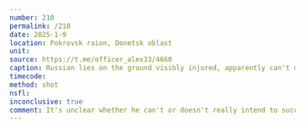 ```yaml
---
number: 210
permalink: /210
date: 2025-1-9
location: Pokrovsk raion, Donetsk oblast
unit: 
source: https://t.me/officer_alex33/4660
caption: Russian lies on the ground visibly injured, apparently can't move half his body. Attempts to shoot himself with one hand but misses, tries again and misses again, turns to his back and tries one more time, still to no avail
timecode: 
method: shot
nsfl: 
inconclusive: true
comment: It's unclear whether he can't or doesn't really intend to succeed.
---
```

<script async src="https://telegram.org/js/telegram-widget.js?22" data-telegram-post="officer_alex33/4660" data-width="100%" data-userpic="false"></script>